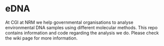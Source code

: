 # eDNA
At CGI at NRM we help governmental organisations to analyse environmental DNA samples using different molecular methods. This repo contains information and code regarding the analysis we do. Please check the wiki page for more information.
